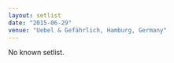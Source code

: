 ```yaml
---
layout: setlist
date: "2015-06-29"
venue: "Uebel & Gefährlich, Hamburg, Germany"
---
```


No known setlist.
